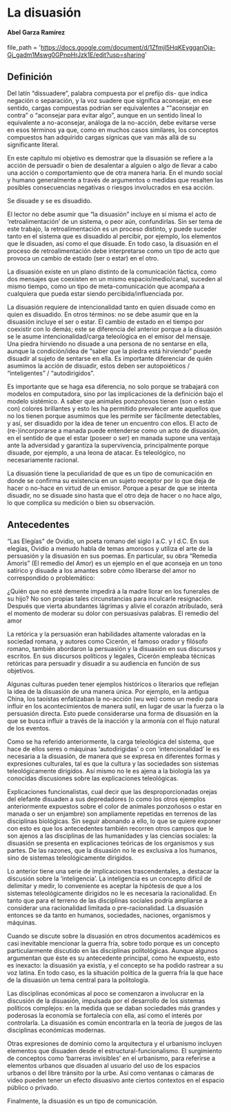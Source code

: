 # La disuasión
#### Abel Garza Ramírez
file_path = 'https://docs.google.com/document/d/1Zfmjl5HqKEygganOja-Gj_gadm1Mswg0GPnpHrJzk1E/edit?usp=sharing'

## Definición
Del latín “dissuadere”, palabra compuesta por el prefijo dis- que indica negación o separación, y la voz suadere que significa aconsejar, en ese sentido, cargas compuestas podrían ser equivalentes a “"aconsejar en contra” o “aconsejar para evitar algo”, aunque en un sentido lineal lo equivalente a no-aconsejar, análoga de la no-acción, debe evitarse verse en esos términos ya que, como en muchos casos similares, los conceptos compuestos han adquirido cargas sígnicas que van más allá de su significante literal.

En este capítulo mi objetivo es demostrar que la disuasión se refiere a la acción de persuadir o bien de desalentar a alguien o algo de llevar a cabo una acción o comportamiento que de otra manera haría. En el mundo social y humano generalmente a través de argumentos o medidas que resalten las posibles consecuencias negativas o riesgos involucrados en esa acción.

Se disuade y se es disuadido.

El lector no debe asumir que “la disuasión” incluye en sí misma el acto de ‘retroalimentación’ de un sistema, o peor aún, confundirlas. Sin ser tema de este trabajo, la retroalimentación es un proceso distinto, y puede suceder tanto en el sistema que es disuadido al percibir, por ejemplo, los elementos que le disuaden, así como el que disuade. En todo caso, la disuasión en el proceso de retroalimentación debe interpretarse como un tipo de acto que provoca un cambio de estado (ser o estar) en el otro.

La disuasión existe en un plano distinto de la comunicación fáctica, como dos mensajes que coexisten en un mismo espacio/medio/canal, suceden al mismo tiempo, como un tipo de meta-comunicación que acompaña a cualquiera que pueda estar siendo percibida/influenciada por.

La disuasión requiere de intencionalidad tanto en quien disuade como en quien es disuadido. En otros términos: no se debe asumir que en la disuasión incluye el ser o estar. El cambio de estado en el tiempo por coexistir con lo demás; este se diferencia del anterior porque a la disuasión se le asume intencionalidad/carga teleológica en el emisor del mensaje. Una piedra hirviendo no disuade a una persona de no sentarse en ella, aunque la condición/idea de “saber que la piedra está hirviendo” puede disuadir al sujeto de sentarse en ella. Es importante diferenciar de quién asumimos la acción de disuadir, estos deben ser autopoiéticos / “inteligentes” / “autodirigidos”.

Es importante que se haga esa diferencia, no solo porque se trabajará con modelos en computadora, sino por las implicaciones de la definición bajo el modelo sistémico. A saber que animales ponzoñosos tienen (son o están con) colores brillantes y esto les ha permitido prevalecer ante aquellos que no los tienen porque asumimos que les permite ser fácilmente detectables, y así, ser disuadido por la idea de tener un encuentro con ellos. El acto de (re-)incorporarse a manada puede entenderse como un acto de disuasión, en el sentido de que el estar (poseer o ser) en manada supone una ventaja ante la adversidad y garantiza la supervivencia, principalmente porque disuade, por ejemplo, a una leona de atacar. Es teleológico, no necesariamente racional.

La disuasión tiene la peculiaridad de que es un tipo de comunicación en donde se confirma su existencia en un sujeto receptor por lo que deja de hacer o no-hace en virtud de un emisor. Porque a pesar de que se intenta disuadir, no se disuade sino hasta que el otro deja de hacer o no hace algo, lo que complica su medición o bien su observación.


## Antecedentes

“Las Elegías" de Ovidio, un poeta romano del siglo I a.C. y I d.C. En sus elegías, Ovidio a menudo habla de temas amorosos y utiliza el arte de la persuasión y la disuasión en sus poemas. En particular, su obra “Remedia Amoris” (El remedio del Amor) es un ejemplo en el que aconseja en un tono satírico y disuade a los amantes sobre cómo liberarse del amor no correspondido o problemático:

¿Quién que no esté demente impedirá a la madre llorar en los funerales de su hijo? No son propias tales circunstancias para inculcarle resignación. Después que vierta abundantes lágrimas y alivie el corazón atribulado, será el momento de moderar su dolor con persuasivas palabras.
El remedio del amor

La retórica y la persuasión eran habilidades altamente valoradas en la sociedad romana, y autores como Cicerón, el famoso orador y filósofo romano, también abordaron la persuasión y la disuasión en sus discursos y escritos. En sus discursos políticos y legales, Cicerón empleaba técnicas retóricas para persuadir y disuadir a su audiencia en función de sus objetivos.

Algunas culturas pueden tener ejemplos históricos o literarios que reflejan la idea de la disuasión de una manera única. Por ejemplo, en la antigua China, los taoístas enfatizaban la no-acción (wu wei) como un medio para influir en los acontecimientos de manera sutil, en lugar de usar la fuerza o la persuasión directa. Esto puede considerarse una forma de disuasión en la que se busca influir a través de la inacción y la armonía con el flujo natural de los eventos.

Como se ha referido anteriormente, la carga teleológica del sistema, que hace de ellos seres o máquinas ‘autodirigidas’ o con ‘intencionalidad’ le es necesaria a la disuasión, de manera que se expresa en diferentes formas y expresiones culturales, tal es que la cultura y las sociedades son sistemas teleológicamente dirigidos. Así mismo no le es ajena a la biología las ya conocidas discusiones sobre las explicaciones teleológicas.

Explicaciones funcionalistas, cual decir que las desproporcionadas orejas del elefante disuaden a sus depredadores (o como los otros ejemplos anteriormente expuestos sobre el color de animales ponzoñosos o estar en manada o ser un enjambre) son ampliamente repetidas en terrenos de las disciplinas biológicas. Sin seguir abonando a ello, lo que se quiere exponer con esto es que los antecedentes también recorren otros campos que le son ajenos a las disciplinas de las humanidades y las ciencias sociales: la disuasión se presenta en explicaciones teóricas de los organismos y sus partes. De las razones, que la disuasión no le es exclusiva a los humanos, sino de sistemas teleológicamente dirigidos.

Lo anterior tiene una serie de implicaciones trascendentales, a destacar la discusión sobre la ‘inteligencia’. La inteligencia es un concepto difícil de delimitar y medir, lo conveniente es aceptar la hipótesis de que a los sistemas teleológicamente dirigidos no le es necesaria la racionalidad. En tanto que para el terreno de las disciplinas sociales podría ampliarse a considerar una racionalidad limitada o pre-racionalidad. La disuasión entonces se da tanto en humanos, sociedades, naciones, organismos y máquinas.

Cuando se discute sobre la disuasión en otros documentos académicos es casi inevitable mencionar la guerra fría, sobre todo porque es un concepto particularmente discutido en las disciplinas politológicas. Aunque algunos argumentan que éste es su antecedente principal, como he expuesto, esto es inexacto: la disuasión ya existía, y el concepto se ha podido rastrear a su voz latina. En todo caso, es la situación política de la guerra fría la que hace de la disuasión un tema central para la politología.

Las disciplinas económicas al poco se comenzaron a involucrar en la discusión de la disuasión, impulsada por el desarrollo de los sistemas políticos complejos: en la medida que se daban sociedades más grandes y poderosas la economía se fortalecía con ella, así como el interés por controlarla. La disuasión es común encontrarla en la teoría de juegos de las disciplinas económicas modernas.

Otras expresiones de dominio como la arquitectura y el urbanismo incluyen elementos que disuaden desde el estructural-funcionalismo. El surgimiento de conceptos como ‘barreras invisibles’ en el urbanismo, para referirse a elementos urbanos que disuaden al usuario del uso de los espacios urbanos o del libre tránsito por la urbe. Así como ventanas o cámaras de video pueden tener un efecto disuasivo ante ciertos contextos en el espacio público o privado.

Finalmente, la disuasión es un tipo de comunicación.

